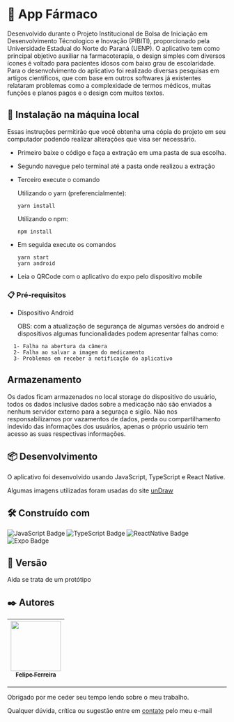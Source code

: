# 🔗 App Fármaco

Desenvolvido durante o Projeto Institucional de Bolsa de Iniciação em Desenvolvimento Técnologico e Inovação (PIBITI), 
proporcionado pela Universidade Estadual do Norte do Paraná (UENP). O aplicativo tem como principal objetivo auxiliar
na farmacoterapia, o design simples com diversos ícones é voltado para pacientes idosos com baixo grau de escolaridade.
Para o desenvolvimento do aplicativo foi realizado diversas pesquisas em artigos científicos, que com base em outros softwares já existentes
relataram problemas como a complexidade de termos médicos, muitas funções e planos pagos e o design com muitos textos.

## 🚀 Instalação na máquina local

Essas instruções permitirão que você obtenha uma cópia do projeto em seu computador podendo realizar alterações que visa ser necessário.

  - Primeiro baixe o código e faça a extração em uma pasta de sua escolha.
  - Segundo navegue pelo terminal até a pasta onde realizou a extração
  - Terceiro execute o comando
  
     Utilizando o yarn (preferencialmente):
     
        yarn install
      
     Utilizando o npm:
     
        npm install
        
  - Em seguida execute os comandos
        
        yarn start
        yarn android
        
  - Leia o QRCode com o aplicativo do expo pelo dispositivo mobile

### 📋 Pré-requisitos

  - Dispositivo Android
    
    OBS: com a atualização de segurança de algumas versões do android e dispositivos algumas funcionalidades podem apresentar falhas como:
```
  1- Falha na abertura da câmera
  2- Falha ao salvar a imagem do medicamento
  3- Problemas em receber a notificação do aplicativo
```

## Armazenamento

Os dados ficam armazenados no local storage do dispositivo do usuário, todos os dados inclusive dados sobre a medicação não
são enviados a nenhum servidor externo para a seguraça e sigilo. Não nos responsabilizamos por vazamentos de dados,
perda ou compartilhamento indevido das informações dos usuários, apenas o próprio usuário tem acesso as suas respectivas informações.

## 📦 Desenvolvimento

O aplicativo foi desenvolvido usando JavaScript, TypeScript e React Native.

Algumas imagens utilizadas foram usadas do site <a href="https://undraw.co/illustrations" >unDraw</a>

## 🛠️ Construído com

![JavaScript Badge](https://img.shields.io/badge/JavaScript-F7DF1E?style=for-the-badge&logo=javascript&logoColor=black)
![TypeScript Badge](https://img.shields.io/badge/TypeScript-007ACC?style=for-the-badge&logo=typescript&logoColor=white)
![ReactNative Badge](https://img.shields.io/badge/React_Native-20232A?style=for-the-badge&logo=react&logoColor=61DAFB)
![Expo Badge](https://img.shields.io/badge/Expo-007ACC?style=for-the-badge&logo=react&logoColor=white)

## 📌 Versão

Aida se trata de um protótipo

## ✒️ Autores

[<img src="https://avatars.githubusercontent.com/u/48157305?v=4" width=115 > <br> <sub> Felipe Ferreira </sub>](https://github.com/FelipeFerreiraDev) |
| :---: |  

---
Obrigado por me ceder seu tempo lendo sobre o meu trabalho.

Qualquer dúvida, crítica ou sugestão entre em <a href="mailto:felipeferreira.sp.dev@gmail.com/">contato</a> pelo meu e-mail